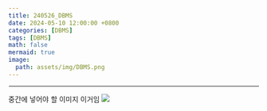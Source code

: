 ```yaml
---
title: 240526_DBMS
date: 2024-05-10 12:00:00 +0800
categories: [DBMS]
tags: [DBMS]
math: false
mermaid: true
image:
  path: assets/img/DBMS.png
---
```


<hr style="border:1px solid white">

중간에 넣어야 할 이미지 이거임
![](https://github.com/alphathx13/alphathx13.github.io/assets/163115993/5bfd3d24-fb2a-4150-8226-54eae98470d0)
